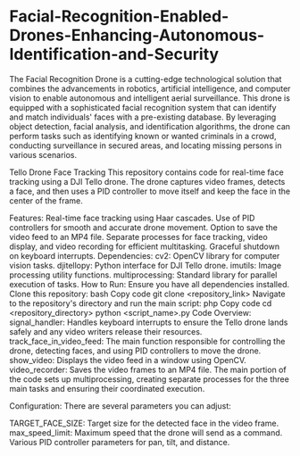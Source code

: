 # Facial-Recognition-Enabled-Drones-Enhancing-Autonomous-Identification-and-Security


The Facial Recognition Drone is a cutting-edge technological solution that combines the advancements in robotics, artificial intelligence, and computer vision to enable autonomous and intelligent aerial surveillance. This drone is equipped with a sophisticated facial recognition system that can identify and match individuals' faces with a pre-existing database. By leveraging object detection, facial analysis, and identification algorithms, the drone can perform tasks such as identifying known or wanted criminals in a crowd, conducting surveillance in secured areas, and locating missing persons in various scenarios.


Tello Drone Face Tracking
This repository contains code for real-time face tracking using a DJI Tello drone. The drone captures video frames, detects a face, and then uses a PID controller to move itself and keep the face in the center of the frame.

Features:
Real-time face tracking using Haar cascades.
Use of PID controllers for smooth and accurate drone movement.
Option to save the video feed to an MP4 file.
Separate processes for face tracking, video display, and video recording for efficient multitasking.
Graceful shutdown on keyboard interrupts.
Dependencies:
cv2: OpenCV library for computer vision tasks.
djitellopy: Python interface for DJI Tello drone.
imutils: Image processing utility functions.
multiprocessing: Standard library for parallel execution of tasks.
How to Run:
Ensure you have all dependencies installed.
Clone this repository:
bash
Copy code
git clone <repository_link>
Navigate to the repository's directory and run the main script:
php
Copy code
cd <repository_directory>
python <script_name>.py
Code Overview:
signal_handler: Handles keyboard interrupts to ensure the Tello drone lands safely and any video writers release their resources.
track_face_in_video_feed: The main function responsible for controlling the drone, detecting faces, and using PID controllers to move the drone.
show_video: Displays the video feed in a window using OpenCV.
video_recorder: Saves the video frames to an MP4 file.
The main portion of the code sets up multiprocessing, creating separate processes for the three main tasks and ensuring their coordinated execution.

Configuration:
There are several parameters you can adjust:

TARGET_FACE_SIZE: Target size for the detected face in the video frame.
max_speed_limit: Maximum speed that the drone will send as a command.
Various PID controller parameters for pan, tilt, and distance.